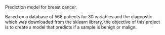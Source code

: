 Prediction model for breast cancer.

Based on a database of 568 patients for 30 variables and the diagnostic which was downloaded from the sklearn library, the objective of this project is to create a model that predicts if a sample is benign or malign.
